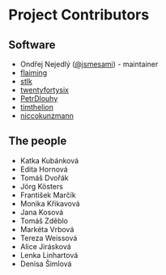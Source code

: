 Project Contributors
====================

## Software
* Ondřej Nejedlý ([@jsmesami](https://twitter.com/jsmesami/)) - maintainer
* [flaiming](https://github.com/flaiming)
* [stlk](https://github.com/stlk)
* [twentyfortysix](https://github.com/twentyfortysix)
* [PetrDlouhy](https://github.com/PetrDlouhy)
* [timthelion](https://github.com/timthelion)
* [niccokunzmann](https://github.com/niccokunzmann)

## The people
* Katka Kubánková
* Edita Hornová
* Tomáš Dvořák
* Jörg Kösters
* František Marčík
* Monika Křikavová
* Jana Kosová
* Tomáš Zděblo
* Markéta Vrbová
* Tereza Weissová 
* Alice Jirásková 
* Lenka Linhartová 
* Denisa Šimlová 
